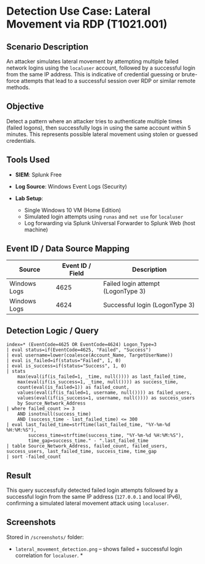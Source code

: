 # Detection Use Case: Lateral Movement via RDP (T1021.001)

## Scenario Description

An attacker simulates lateral movement by attempting multiple failed network logins using the `localuser` account, followed by a successful login from the same IP address. This is indicative of credential guessing or brute-force attempts that lead to a successful session over RDP or similar remote methods.

## Objective

Detect a pattern where an attacker tries to authenticate multiple times (failed logons), then successfully logs in using the same account within 5 minutes. This represents possible lateral movement using stolen or guessed credentials.

## Tools Used

* **SIEM**: Splunk Free
* **Log Source**: Windows Event Logs (Security)
* **Lab Setup**:

  * Single Windows 10 VM (Home Edition)
  * Simulated login attempts using `runas` and `net use` for `localuser`
  * Log forwarding via Splunk Universal Forwarder to Splunk Web (host machine)

## Event ID / Data Source Mapping

| Source       | Event ID / Field | Description                        |
| ------------ | ---------------- | ---------------------------------- |
| Windows Logs | 4625             | Failed login attempt (LogonType 3) |
| Windows Logs | 4624             | Successful login (LogonType 3)     |

## Detection Logic / Query

```spl
index=* (EventCode=4625 OR EventCode=4624) Logon_Type=3
| eval status=if(EventCode=4625, "Failed", "Success")
| eval username=lower(coalesce(Account_Name, TargetUserName))
| eval is_failed=if(status="Failed", 1, 0)
| eval is_success=if(status="Success", 1, 0)
| stats
    max(eval(if(is_failed=1, _time, null()))) as last_failed_time,
    max(eval(if(is_success=1, _time, null()))) as success_time,
    count(eval(is_failed=1)) as failed_count,
    values(eval(if(is_failed=1, username, null()))) as failed_users,
    values(eval(if(is_success=1, username, null()))) as success_users
    by Source_Network_Address
| where failed_count >= 3
    AND isnotnull(success_time)
    AND (success_time - last_failed_time) <= 300
| eval last_failed_time=strftime(last_failed_time, "%Y-%m-%d %H:%M:%S"),
        success_time=strftime(success_time, "%Y-%m-%d %H:%M:%S"),
        time_gap=success_time." - ".last_failed_time
| table Source_Network_Address, failed_count, failed_users, success_users, last_failed_time, success_time, time_gap
| sort -failed_count
```

## Result

This query successfully detected failed login attempts followed by a successful login from the same IP address (`127.0.0.1` and local IPv6), confirming a simulated lateral movement attack using `localuser`.

## Screenshots

Stored in `/screenshots/` folder:

* `lateral_movement_detection.png` – shows failed + successful login correlation for `localuser`. *

  
